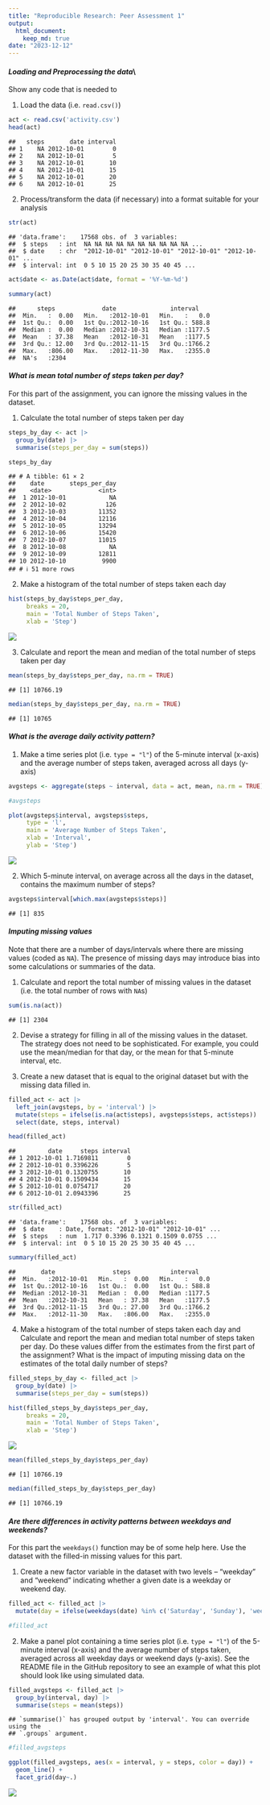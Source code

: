```yaml
---
title: "Reproducible Research: Peer Assessment 1"
output: 
  html_document:
    keep_md: true
date: "2023-12-12"
---
```




#### *Loading and Preprocessing the data*\
Show any code that is needed to

1. Load the data (i.e. `read.csv()`)


```r
act <- read.csv('activity.csv')
head(act)
```

```
##   steps       date interval
## 1    NA 2012-10-01        0
## 2    NA 2012-10-01        5
## 3    NA 2012-10-01       10
## 4    NA 2012-10-01       15
## 5    NA 2012-10-01       20
## 6    NA 2012-10-01       25
```

2. Process/transform the data (if necessary) into a format suitable for your analysis


```r
str(act)
```

```
## 'data.frame':	17568 obs. of  3 variables:
##  $ steps   : int  NA NA NA NA NA NA NA NA NA NA ...
##  $ date    : chr  "2012-10-01" "2012-10-01" "2012-10-01" "2012-10-01" ...
##  $ interval: int  0 5 10 15 20 25 30 35 40 45 ...
```


```r
act$date <- as.Date(act$date, format = '%Y-%m-%d')
```


```r
summary(act)
```

```
##      steps             date               interval     
##  Min.   :  0.00   Min.   :2012-10-01   Min.   :   0.0  
##  1st Qu.:  0.00   1st Qu.:2012-10-16   1st Qu.: 588.8  
##  Median :  0.00   Median :2012-10-31   Median :1177.5  
##  Mean   : 37.38   Mean   :2012-10-31   Mean   :1177.5  
##  3rd Qu.: 12.00   3rd Qu.:2012-11-15   3rd Qu.:1766.2  
##  Max.   :806.00   Max.   :2012-11-30   Max.   :2355.0  
##  NA's   :2304
```

#### *What is mean total number of steps taken per day?*

For this part of the assignment, you can ignore the missing values in the dataset.

1. Calculate the total number of steps taken per day


```r
steps_by_day <- act |>
  group_by(date) |>
  summarise(steps_per_day = sum(steps))

steps_by_day
```

```
## # A tibble: 61 × 2
##    date       steps_per_day
##    <date>             <int>
##  1 2012-10-01            NA
##  2 2012-10-02           126
##  3 2012-10-03         11352
##  4 2012-10-04         12116
##  5 2012-10-05         13294
##  6 2012-10-06         15420
##  7 2012-10-07         11015
##  8 2012-10-08            NA
##  9 2012-10-09         12811
## 10 2012-10-10          9900
## # ℹ 51 more rows
```

2. Make a histogram of the total number of steps taken each day


```r
hist(steps_by_day$steps_per_day,
     breaks = 20,
     main = 'Total Number of Steps Taken',
     xlab = 'Step')
```

![](PA1_template_files/figure-html/unnamed-chunk-6-1.png)<!-- -->

3. Calculate and report the mean and median of the total number of steps taken per day


```r
mean(steps_by_day$steps_per_day, na.rm = TRUE)
```

```
## [1] 10766.19
```

```r
median(steps_by_day$steps_per_day, na.rm = TRUE)
```

```
## [1] 10765
```

#### *What is the average daily activity pattern?*

1. Make a time series plot (i.e. `type = "l"`) of the 5-minute interval (x-axis) and the average number of steps taken, averaged across all days (y-axis)


```r
avgsteps <- aggregate(steps ~ interval, data = act, mean, na.rm = TRUE)

#avgsteps

plot(avgsteps$interval, avgsteps$steps,
     type = 'l',
     main = 'Average Number of Steps Taken',
     xlab = 'Interval',
     ylab = 'Step')
```

![](PA1_template_files/figure-html/unnamed-chunk-9-1.png)<!-- -->

2. Which 5-minute interval, on average across all the days in the dataset, contains the maximum number of steps?


```r
avgsteps$interval[which.max(avgsteps$steps)]
```

```
## [1] 835
```

#### *Imputing missing values*

Note that there are a number of days/intervals where there are missing values (coded as `NA`). The presence of missing days may introduce bias into some calculations or summaries of the data.

1. Calculate and report the total number of missing values in the dataset (i.e. the total number of rows with `NA`s)


```r
sum(is.na(act))
```

```
## [1] 2304
```

2. Devise a strategy for filling in all of the missing values in the dataset. The strategy does not need to be sophisticated. For example, you could use the mean/median for that day, or the mean for that 5-minute interval, etc.

3. Create a new dataset that is equal to the original dataset but with the missing data filled in.


```r
filled_act <- act |>
  left_join(avgsteps, by = 'interval') |>
  mutate(steps = ifelse(is.na(act$steps), avgsteps$steps, act$steps)) |>
  select(date, steps, interval)

head(filled_act)
```

```
##         date     steps interval
## 1 2012-10-01 1.7169811        0
## 2 2012-10-01 0.3396226        5
## 3 2012-10-01 0.1320755       10
## 4 2012-10-01 0.1509434       15
## 5 2012-10-01 0.0754717       20
## 6 2012-10-01 2.0943396       25
```


```r
str(filled_act)
```

```
## 'data.frame':	17568 obs. of  3 variables:
##  $ date    : Date, format: "2012-10-01" "2012-10-01" ...
##  $ steps   : num  1.717 0.3396 0.1321 0.1509 0.0755 ...
##  $ interval: int  0 5 10 15 20 25 30 35 40 45 ...
```


```r
summary(filled_act)
```

```
##       date                steps           interval     
##  Min.   :2012-10-01   Min.   :  0.00   Min.   :   0.0  
##  1st Qu.:2012-10-16   1st Qu.:  0.00   1st Qu.: 588.8  
##  Median :2012-10-31   Median :  0.00   Median :1177.5  
##  Mean   :2012-10-31   Mean   : 37.38   Mean   :1177.5  
##  3rd Qu.:2012-11-15   3rd Qu.: 27.00   3rd Qu.:1766.2  
##  Max.   :2012-11-30   Max.   :806.00   Max.   :2355.0
```

4. Make a histogram of the total number of steps taken each day and Calculate and report the mean and median total number of steps taken per day. Do these values differ from the estimates from the first part of the assignment? What is the impact of imputing missing data on the estimates of the total daily number of steps?


```r
filled_steps_by_day <- filled_act |>
  group_by(date) |>
  summarise(steps_per_day = sum(steps))

hist(filled_steps_by_day$steps_per_day,
     breaks = 20,
     main = 'Total Number of Steps Taken',
     xlab = 'Step')
```

![](PA1_template_files/figure-html/unnamed-chunk-15-1.png)<!-- -->


```r
mean(filled_steps_by_day$steps_per_day)
```

```
## [1] 10766.19
```


```r
median(filled_steps_by_day$steps_per_day)
```

```
## [1] 10766.19
```

#### *Are there differences in activity patterns between weekdays and weekends?*

For this part the `weekdays()` function may be of some help here. Use the dataset with the filled-in missing values for this part.

1. Create a new factor variable in the dataset with two levels – “weekday” and “weekend” indicating whether a given date is a weekday or weekend day.


```r
filled_act <- filled_act |>
  mutate(day = ifelse(weekdays(date) %in% c('Saturday', 'Sunday'), 'weekend', 'weekday'))

#filled_act
```

2. Make a panel plot containing a time series plot (i.e. `type = "l"`) of the 5-minute interval (x-axis) and the average number of steps taken, averaged across all weekday days or weekend days (y-axis). See the README file in the GitHub repository to see an example of what this plot should look like using simulated data.


```r
filled_avgsteps <- filled_act |>
  group_by(interval, day) |>
  summarise(steps = mean(steps))
```

```
## `summarise()` has grouped output by 'interval'. You can override using the
## `.groups` argument.
```

```r
#filled_avgsteps
```


```r
ggplot(filled_avgsteps, aes(x = interval, y = steps, color = day)) +
  geom_line() +
  facet_grid(day~.)
```

![](PA1_template_files/figure-html/unnamed-chunk-20-1.png)<!-- -->






